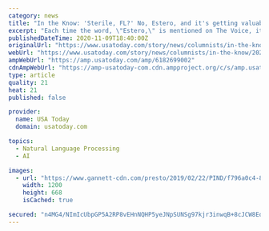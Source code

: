 ```yaml
---
category: news
title: "In the Know: 'Sterile, FL?' No, Estero, and it's getting valuable prime time national TV exposure thanks to The Voice"
excerpt: "Each time the word, \"Estero,\" is mentioned on The Voice, it's worth $85,000. That could pay off for Southwest Florida as country singer Ben Allen advances on the show."
publishedDateTime: 2020-11-09T18:40:00Z
originalUrl: "https://www.usatoday.com/story/news/columnists/in-the-know/2020/11/09/how-voices-blake-shelton-ben-allen-providing-national-tv-exposure-southwest-florida-estero-nbc/6182699002/"
webUrl: "https://www.usatoday.com/story/news/columnists/in-the-know/2020/11/09/how-voices-blake-shelton-ben-allen-providing-national-tv-exposure-southwest-florida-estero-nbc/6182699002/"
ampWebUrl: "https://amp.usatoday.com/amp/6182699002"
cdnAmpWebUrl: "https://amp-usatoday-com.cdn.ampproject.org/c/s/amp.usatoday.com/amp/6182699002"
type: article
quality: 21
heat: 21
published: false

provider:
  name: USA Today
  domain: usatoday.com

topics:
  - Natural Language Processing
  - AI

images:
  - url: "https://www.gannett-cdn.com/presto/2019/02/22/PIND/f796a0c4-8467-4a84-9f3a-cd465710c54b-BlakeShelton_mk_20.jpg?auto=webp&crop=1895,1055,x0,y0&format=pjpg&width=1200"
    width: 1200
    height: 668
    isCached: true

secured: "n4MG4/NImIcUbpGP5A2RP8vEHnNQHP5yeJNpSUNSg97kjr3inwqB+8cJCW8Eqe/93256cVXoIN+COFsSEM2i8DNrkj8TzJRfBgraGFuR0RnOW+h5Mn5bM3iTfGuKPAknTULAx0yCzrWHmh8bZ37GWSN4XUNlzmxRLtoeyCj9mT6xqcBOxG2w42XXTZBfS4S3aKyOcSQ6lFsdBOeM4L4qzNUkkbMHSfFrIMgiCOHGOHQBk+MZ0SbGMmhg+neslSoftvon/b1myVP7tCyTWP9jvACY2aTcxaY3h6Kw4Rc45u2x4Q/TKYiZ098uSMdMW7rw5bbKugBuT6CELyT9nbz3s7/ZHoree4Y6G1s2p5FLWi0=;trWlzKb5BgZBDgfJtzoQSQ=="
---
```


